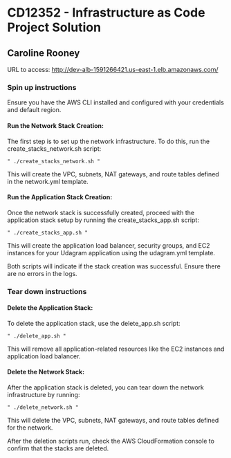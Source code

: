# CD12352 - Infrastructure as Code Project Solution

## Caroline Rooney

URL to access: http://dev-alb-1591266421.us-east-1.elb.amazonaws.com/

### Spin up instructions

Ensure you have the AWS CLI installed and configured with your credentials and default region.

#### Run the Network Stack Creation:
The first step is to set up the network infrastructure. To do this, run the create_stacks_network.sh script:

    " ./create_stacks_network.sh "

This will create the VPC, subnets, NAT gateways, and route tables defined in the network.yml template.

#### Run the Application Stack Creation:
Once the network stack is successfully created, proceed with the application stack setup by running the create_stacks_app.sh script:


    " ./create_stacks_app.sh "

This will create the application load balancer, security groups, and EC2 instances for your Udagram application using the udagram.yml template.

Both scripts will indicate if the stack creation was successful. Ensure there are no errors in the logs.

### Tear down instructions

#### Delete the Application Stack:
To delete the application stack, use the delete_app.sh script:

    " ./delete_app.sh "

This will remove all application-related resources like the EC2 instances and application load balancer.

#### Delete the Network Stack:
After the application stack is deleted, you can tear down the network infrastructure by running:


    " ./delete_network.sh "

This will delete the VPC, subnets, NAT gateways, and route tables defined for the network.

After the deletion scripts run, check the AWS CloudFormation console to confirm that the stacks are deleted.
